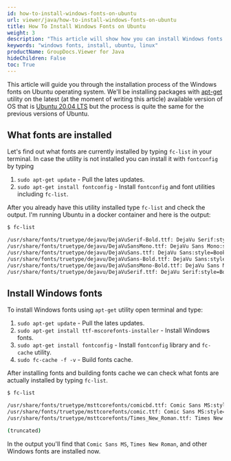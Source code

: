 ```yaml
---
id: how-to-install-windows-fonts-on-ubuntu
url: viewer/java/how-to-install-windows-fonts-on-ubuntu
title: How To Install Windows Fonts on Ubuntu
weight: 3
description: "This article will show how you can install Windows fonts on Ubuntu."
keywords: "windows fonts, install, ubuntu, linux"
productName: GroupDocs.Viewer for Java
hideChildren: False
toc: True
---
```

This article will guide you through the installation process of the Windows fonts on Ubuntu operating system. We'll be installing packages with [apt-get](https://wiki.debian.org/apt-get) utility on the latest (at the moment of writing this article) available version of OS that is [Ubuntu 20.04 LTS](https://wiki.ubuntu.com/Releases) but the process is quite the same for the previous versions of Ubuntu.

## What fonts are installed

Let's find out what fonts are currently installed by typing `fc-list` in your terminal.
In case the utility is not installed you can install it with `fontconfig` by typing

1. `sudo apt-get update` - Pull the lates updates.
2. `sudo apt-get install fontconfig` - Install `fontconfig` and font utilities including `fc-list`.

After you already have this utility installed type `fc-list` and check the output.
I'm running Ubuntu in a docker container and here is the output:

```bash
$ fc-list

/usr/share/fonts/truetype/dejavu/DejaVuSerif-Bold.ttf: DejaVu Serif:style=Bold
/usr/share/fonts/truetype/dejavu/DejaVuSansMono.ttf: DejaVu Sans Mono:style=Book
/usr/share/fonts/truetype/dejavu/DejaVuSans.ttf: DejaVu Sans:style=Book
/usr/share/fonts/truetype/dejavu/DejaVuSans-Bold.ttf: DejaVu Sans:style=Bold
/usr/share/fonts/truetype/dejavu/DejaVuSansMono-Bold.ttf: DejaVu Sans Mono:style=Bold
/usr/share/fonts/truetype/dejavu/DejaVuSerif.ttf: DejaVu Serif:style=Book
```

## Install Windows fonts

To install Windows fonts using `apt-get` utility open terminal and type:

1. `sudo apt-get update` - Pull the lates updates.
2. `sudo apt-get install ttf-mscorefonts-installer` - Install Windows fonts.
3. `sudo apt-get install fontconfig` - Install `fontconfig` library and `fc-cache` utility.
4. `sudo fc-cache -f -v` - Build fonts cache.

After installing fonts and building fonts cache we can check what fonts are actually installed by typing `fc-list`.

```bash
$ fc-list

/usr/share/fonts/truetype/msttcorefonts/comicbd.ttf: Comic Sans MS:style=Bold,Negreta,tučné,fed,Fett,Έντονα,Negrita,Lihavoitu,Gras,Félkövér,Grassetto,Vet,Halvfet,Pogrubiony,Negrito,Полужирный,Fet,Kalın,Krepko,Lodia
/usr/share/fonts/truetype/msttcorefonts/comic.ttf: Comic Sans MS:style=Regular,Normal,obyčejné,Standard,Κανονικά,Normaali,Normál,Normale,Standaard,Normalny,Обычный,Normálne,Navadno,Arrunta
/usr/share/fonts/truetype/msttcorefonts/Times_New_Roman.ttf: Times New Roman:style=Regular,Normal,obyčejné,Standard,Κανονικά,Normaali,Normál,Normale,Standaard,Normalny,Обычный,Normálne,Navadno,thường,Arrunta

(truncated)
```

In the output you'll find that `Comic Sans MS`, `Times New Roman`, and other Windows fonts are installed now.
